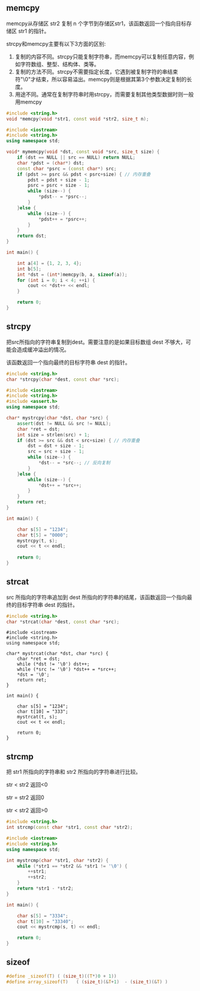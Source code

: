 ## memcpy

memcpy从存储区 str2 复制 n 个字节到存储区str1，该函数返回一个指向目标存储区 str1 的指针。

strcpy和memcpy主要有以下3方面的区别:

1. 复制的内容不同。strcpy只能复制字符串，而memcpy可以复制任意内容，例如字符数组、整型、结构体、类等。
2. 复制的方法不同。strcpy不需要指定长度，它遇到被复制字符的串结束符"\0"才结束，所以容易溢出。memcpy则是根据其第3个参数决定复制的长度。
3. 用途不同。通常在复制字符串时用strcpy，而需要复制其他类型数据时则一般用memcpy



```cpp
#include <string.h>
void *memcpy(void *str1, const void *str2, size_t n);
```

```cpp
#include <iostream>
#include <string.h>
using namespace std;

void* mymemcpy(void *dst, const void *src, size_t size) {
    if (dst == NULL || src == NULL) return NULL;
    char *pdst = (char*) dst;
    const char *psrc = (const char*) src;
    if (pdst >= psrc && pdst < psrc+size) { // 内存重叠
        pdst = pdst + size - 1;
        psrc = psrc + size - 1;
        while (size--) {
            *pdst-- = *psrc--;
        }
    }else {
        while (size--) {
            *pdst++ = *psrc++;
        }
    }
    return dst;
}

int main() {

    int a[4] = {1, 2, 3, 4};
    int b[5];
    int *dst = (int*)memcpy(b, a, sizeof(a));
    for (int i = 0; i < 4; ++i) {
        cout << *dst++ << endl;
    }

    return 0;
}
```



## strcpy

把src所指向的字符串复制到dest。需要注意的是如果目标数组 dest 不够大，可能会造成缓冲溢出的情况。

该函数返回一个指向最终的目标字符串 dest 的指针。

```cpp
#include <string.h>
char *strcpy(char *dest, const char *src);
```

```cpp
#include <iostream>
#include <string.h>
#include <assert.h>
using namespace std;

char* mystrcpy(char *dst, char *src) {
    assert(dst != NULL && src != NULL);
    char *ret = dst;
    int size = strlen(src) + 1;
    if (dst >= src && dst < src+size) { // 内存重叠
        dst = dst + size - 1;
        src = src + size - 1;
        while (size--) {
            *dst-- = *src--; // 反向复制
        }
    }else {
        while (size--) {
            *dst++ = *src++;
        }
    }
    return ret;
}

int main() {

    char s[5] = "1234";
    char t[5] = "0000";
    mystrcpy(t, s);
    cout << t << endl;
    
    return 0;
}
```





## strcat

src 所指向的字符串追加到 dest 所指向的字符串的结尾，该函数返回一个指向最终的目标字符串 dest 的指针。

```cpp
#include <string.h>
char *strcat(char *dest, const char *src);
```

```
#include <iostream>
#include <string.h>
using namespace std;

char* mystrcat(char *dst, char *src) {
    char *ret = dst;
    while (*dst != '\0') dst++;
    while (*src != '\0') *dst++ = *src++;
    *dst = '\0';
    return ret;
}

int main() {

    char s[5] = "1234";
    char t[10] = "333";
    mystrcat(t, s);
    cout << t << endl;

    return 0;
}
```



## strcmp

把 str1 所指向的字符串和 str2 所指向的字符串进行比较。

str < str2 返回<0

str = str2 返回0

str < str2 返回>0

```cpp
#include <string.h>
int strcmp(const char *str1, const char *str2);
```

```cpp
#include <iostream>
#include <string.h>
using namespace std;

int mystrcmp(char *str1, char *str2) {
    while (*str1 == *str2 && *str1 != '\0') {
        ++str1;
        ++str2;
    }
    return *str1 - *str2;
}

int main() {

    char s[5] = "3334";
    char t[10] = "33340";
    cout << mystrcmp(s, t) << endl;

    return 0;
}
```



## sizeof

```c
#define _sizeof(T) ( (size_t)((T*)0 + 1))
#define array_sizeof(T)   ( (size_t)(&T+1)  - (size_t)(&T) )
```

